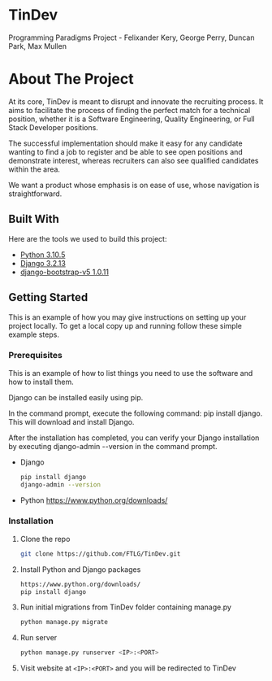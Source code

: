 # TinDev
Programming Paradigms Project - Felixander Kery, George Perry, Duncan Park, Max Mullen 

# About The Project

At its core, TinDev is meant to disrupt and innovate the recruiting process. It aims to facilitate the process of finding the perfect match for a technical position, whether it is a Software Engineering, Quality Engineering, or Full Stack Developer positions. 

The successful implementation should make it easy for any candidate wanting to find a job to register and be able to see open positions and demonstrate interest, whereas recruiters can also see qualified candidates within the area.

We want a product whose emphasis is on ease of use, whose navigation is straightforward.

## Built With
Here are the tools we used to build this project:

* [Python 3.10.5](https://www.python.org/)
* [Django 3.2.13](https://www.djangoproject.com/)
* [django-bootstrap-v5 1.0.11](https://django-bootstrap-v5.readthedocs.io/en/latest/#)

## Getting Started

This is an example of how you may give instructions on setting up your project locally.
To get a local copy up and running follow these simple example steps.

### Prerequisites

This is an example of how to list things you need to use the software and how to install them.

Django can be installed easily using pip.

In the command prompt, execute the following command: pip install django. This will download and install Django.

After the installation has completed, you can verify your Django installation by executing django-admin --version in the command prompt.

* Django
  ```sh
  pip install django
  django-admin --version
  ```
  
* Python
  https://www.python.org/downloads/

### Installation

1. Clone the repo
   ```sh
   git clone https://github.com/FTLG/TinDev.git
   ```
2. Install Python and Django packages
   ```sh
   https://www.python.org/downloads/
   pip install django
   ```
4. Run initial migrations from TinDev folder containing manage.py
   ```sh
   python manage.py migrate
   ```
5. Run server
   ```sh
   python manage.py runserver <IP>:<PORT>
   ```
6. Visit website at ```<IP>:<PORT>``` and you will be redirected to TinDev

